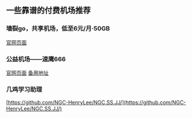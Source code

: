 ## 一些靠谱的付费机场推荐
### 墙裂go，共享机场，低至6元/月·50GB
[官网页面](https://dwz.cn/oSg3UC6P)
### 公益机场——速鹰666
[官网页面](http://suo.im/5xmks9)
[备用地址](http://suo.im/6hEybI)

### 几鸡学习助理
[https://github.com/NGC-HenryLee/NGC.SS.JJ/](https://github.com/NGC-HenryLee/NGC.SS.JJ/)
